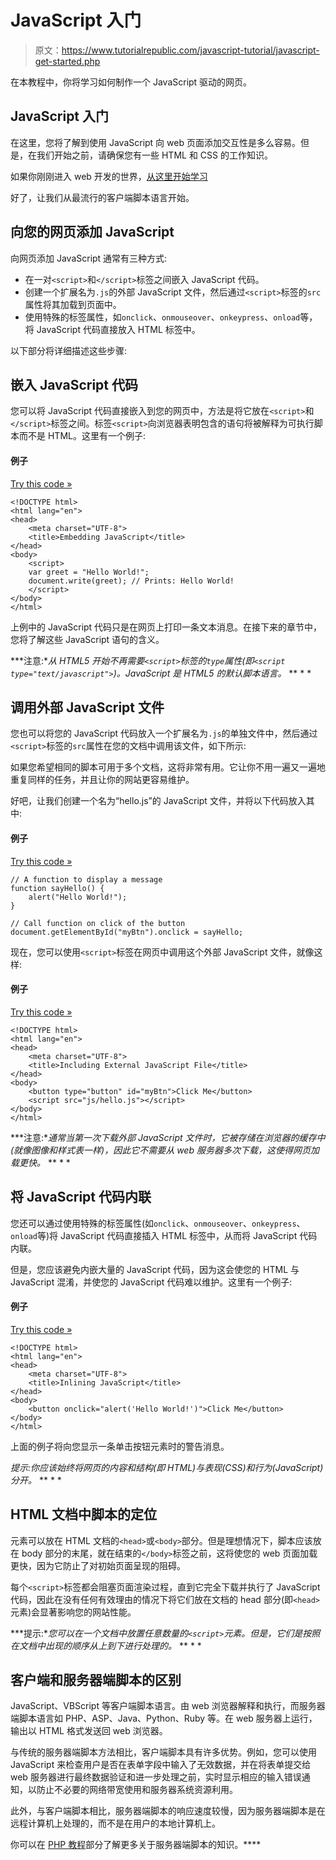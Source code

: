 # JavaScript 入门

> 原文：<https://www.tutorialrepublic.com/javascript-tutorial/javascript-get-started.php>

在本教程中，你将学习如何制作一个 JavaScript 驱动的网页。

## JavaScript 入门

在这里，您将了解到使用 JavaScript 向 web 页面添加交互性是多么容易。但是，在我们开始之前，请确保您有一些 HTML 和 CSS 的工作知识。

如果你刚刚进入 web 开发的世界，[从这里开始学习](/html-tutorial/)

好了，让我们从最流行的客户端脚本语言开始。

## 向您的网页添加 JavaScript

向网页添加 JavaScript 通常有三种方式:

*   在一对`<script>`和`</script>`标签之间嵌入 JavaScript 代码。
*   创建一个扩展名为`.js`的外部 JavaScript 文件，然后通过`<script>`标签的`src`属性将其加载到页面中。
*   使用特殊的标签属性，如`onclick`、`onmouseover`、`onkeypress`、`onload`等，将 JavaScript 代码直接放入 HTML 标签中。

以下部分将详细描述这些步骤:

## 嵌入 JavaScript 代码

您可以将 JavaScript 代码直接嵌入到您的网页中，方法是将它放在`<script>`和`</script>`标签之间。标签`<script>`向浏览器表明包含的语句将被解释为可执行脚本而不是 HTML。这里有一个例子:

#### 例子

[Try this code »](../codelab.php?topic=javascript&file=embed-javascript-code-in-an-html-file "Try this code using online Editor")

```
<!DOCTYPE html>
<html lang="en">
<head>
    <meta charset="UTF-8">
    <title>Embedding JavaScript</title>
</head>
<body>
    <script>
    var greet = "Hello World!";
    document.write(greet); // Prints: Hello World!
    </script>
</body>
</html>
```

上例中的 JavaScript 代码只是在网页上打印一条文本消息。在接下来的章节中，您将了解这些 JavaScript 语句的含义。

 ***注意:**从 HTML5 开始不再需要`<script>`标签的`type`属性(即`<script type="text/javascript">`)。JavaScript 是 HTML5 的默认脚本语言。*  ** * *

## 调用外部 JavaScript 文件

您也可以将您的 JavaScript 代码放入一个扩展名为`.js`的单独文件中，然后通过`<script>`标签的`src`属性在您的文档中调用该文件，如下所示:

<script src="js/hello.js"></script>

如果您希望相同的脚本可用于多个文档，这将非常有用。它让你不用一遍又一遍地重复同样的任务，并且让你的网站更容易维护。

好吧，让我们创建一个名为“hello.js”的 JavaScript 文件，并将以下代码放入其中:

#### 例子

[Try this code »](javascript:void(0); "Disabled")

```
// A function to display a message
function sayHello() {
    alert("Hello World!");
}

// Call function on click of the button
document.getElementById("myBtn").onclick = sayHello;
```

现在，您可以使用`<script>`标签在网页中调用这个外部 JavaScript 文件，就像这样:

#### 例子

[Try this code »](../codelab.php?topic=javascript&file=call-an-external-javascript-file-in-a-html-document "Try this code using online Editor")

```
<!DOCTYPE html>
<html lang="en">
<head>
    <meta charset="UTF-8">
    <title>Including External JavaScript File</title>        
</head>
<body>    
    <button type="button" id="myBtn">Click Me</button>
    <script src="js/hello.js"></script>
</body>
</html>
```

 ***注意:**通常当第一次下载外部 JavaScript 文件时，它被存储在浏览器的缓存中(就像图像和样式表一样)，因此它不需要从 web 服务器多次下载，这使得网页加载更快。*  ** * *

## 将 JavaScript 代码内联

您还可以通过使用特殊的标签属性(如`onclick`、`onmouseover`、`onkeypress`、`onload`等)将 JavaScript 代码直接插入 HTML 标签中，从而将 JavaScript 代码内联。

但是，您应该避免内嵌大量的 JavaScript 代码，因为这会使您的 HTML 与 JavaScript 混淆，并使您的 JavaScript 代码难以维护。这里有一个例子:

#### 例子

[Try this code »](../codelab.php?topic=javascript&file=insert-javascript-code-inside-html-tag "Try this code using online Editor")

```
<!DOCTYPE html>
<html lang="en">
<head>
    <meta charset="UTF-8">
    <title>Inlining JavaScript</title>        
</head>
<body>    
    <button onclick="alert('Hello World!')">Click Me</button>
</body>
</html>
```

上面的例子将向您显示一条单击按钮元素时的警告消息。

 *提示:你应该始终将网页的内容和结构(即 HTML)与表现(CSS)和行为(JavaScript)分开。*  ** * *

## HTML 文档中脚本的定位

元素可以放在 HTML 文档的`<head>`或`<body>`部分。但是理想情况下，脚本应该放在 body 部分的末尾，就在结束的`</body>`标签之前，这将使您的 web 页面加载更快，因为它防止了对初始页面呈现的阻碍。

每个`<script>`标签都会阻塞页面渲染过程，直到它完全下载并执行了 JavaScript 代码，因此在没有任何有效理由的情况下将它们放在文档的 head 部分(即`<head>`元素)会显著影响您的网站性能。

 ***提示:**您可以在一个文档中放置任意数量的`<script>`元素。但是，它们是按照在文档中出现的顺序从上到下进行处理的。*  ** * *

## 客户端和服务器端脚本的区别

JavaScript、VBScript 等客户端脚本语言。由 web 浏览器解释和执行，而服务器端脚本语言如 PHP、ASP、Java、Python、Ruby 等。在 web 服务器上运行，输出以 HTML 格式发送回 web 浏览器。

与传统的服务器端脚本方法相比，客户端脚本具有许多优势。例如，您可以使用 JavaScript 来检查用户是否在表单字段中输入了无效数据，并在将表单提交给 web 服务器进行最终数据验证和进一步处理之前，实时显示相应的输入错误通知，以防止不必要的网络带宽使用和服务器系统资源利用。

此外，与客户端脚本相比，服务器端脚本的响应速度较慢，因为服务器端脚本是在远程计算机上处理的，而不是在用户的本地计算机上。

你可以在 [PHP 教程](/php-tutorial/)部分了解更多关于服务器端脚本的知识。****